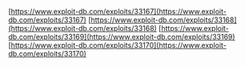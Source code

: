 [https://www.exploit-db.com/exploits/33167](https://www.exploit-db.com/exploits/33167)
[https://www.exploit-db.com/exploits/33168](https://www.exploit-db.com/exploits/33168)
[https://www.exploit-db.com/exploits/33169](https://www.exploit-db.com/exploits/33169)
[https://www.exploit-db.com/exploits/33170](https://www.exploit-db.com/exploits/33170)
